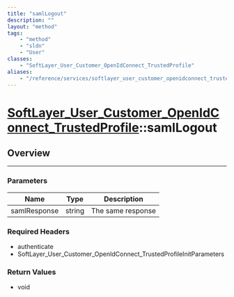 ```yaml
---
title: "samlLogout"
description: ""
layout: "method"
tags:
    - "method"
    - "sldn"
    - "User"
classes:
    - "SoftLayer_User_Customer_OpenIdConnect_TrustedProfile"
aliases:
    - "/reference/services/softlayer_user_customer_openidconnect_trustedprofile/samlLogout"
---
```

# [SoftLayer_User_Customer_OpenIdConnect_TrustedProfile](/reference/services/SoftLayer_User_Customer_OpenIdConnect_TrustedProfile)::samlLogout




## Overview 


-----

### Parameters 
|Name | Type | Description |
| --- | --- | --- |
|samlResponse| string| The same response|


### Required Headers
* authenticate
* SoftLayer_User_Customer_OpenIdConnect_TrustedProfileInitParameters


### Return Values
* void




